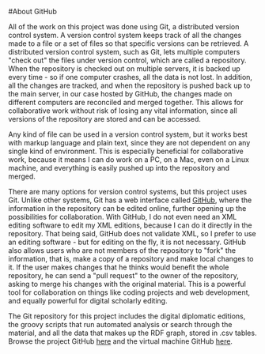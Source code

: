 #About GitHub

All of the work on this project was done using Git, a distributed version control system.  A version control system keeps track of all the changes made to a file or a set of files so that specific versions can be retrieved.  A distributed version control system, such as Git, lets multiple computers "check out" the files under version control, which are called a repository.  When the repository is checked out on multiple servers, it is backed up every time - so if one computer crashes, all the data is not lost.  In addition, all the changes are tracked, and when the repository is pushed back up to the main server, in our case hosted by GitHub, the changes made on different computers are reconciled and merged together.  This allows for collaborative work without risk of losing any vital information, since all versions of the repository are stored and can be accessed.

Any kind of file can be used in a version control system, but it works best with markup language and plain text, since they are not dependent on any single kind of environment.  This is especially beneficial for collaborative work, because it means I can do work on a PC, on a Mac, even on a Linux machine, and everything is easily pushed up into the repository and merged.

There are many options for version control systems, but this project uses Git.  Unlike other systems, Git has a web interface called [GitHub][github], where the information in the repository can be edited online, further opening up the possibilities for collaboration.  With GitHub, I do not even need an XML editing software to edit my XML editions, because I can do it directly in the repository.  That being said, GitHub does not validate XML, so I prefer to use an editing software - but for editing on the fly, it is not necessary.  GitHub also allows users who are not members of the repository to "fork" the information, that is, make a copy of a repository and make local changes to it.  If the user makes changes that he thinks would benefit the whole repository, he can send a "pull request" to the owner of the repository, asking to merge his changes with the original material.  This is a powerful tool for collaboration on things like coding projects and web development, and equally powerful for digital scholarly editing.

[github]: https://github.com

The Git repository for this project includes the digital diplomatic editions, the groovy scripts that run automated analysis or search through the material, and all the data that makes up the RDF graph, stored in .csv tables.  Browse the project GitHub [here][latinsrcs] and the virtual machine GitHub [here][latinvm].

[latinsrcs]: https://github.com/neelsmith/latinsrcs
[latinvm]: https://github.com/neelsmith/latinvm